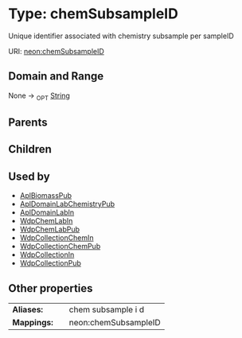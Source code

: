 
# Type: chemSubsampleID


Unique identifier associated with chemistry subsample per sampleID

URI: [neon:chemSubsampleID](https://data.neonscience.org/chemSubsampleID)


## Domain and Range

None ->  <sub>OPT</sub> [String](types/String.md)

## Parents


## Children


## Used by

 * [AplBiomassPub](AplBiomassPub.md)
 * [AplDomainLabChemistryPub](AplDomainLabChemistryPub.md)
 * [AplDomainLabIn](AplDomainLabIn.md)
 * [WdpChemLabIn](WdpChemLabIn.md)
 * [WdpChemLabPub](WdpChemLabPub.md)
 * [WdpCollectionChemIn](WdpCollectionChemIn.md)
 * [WdpCollectionChemPub](WdpCollectionChemPub.md)
 * [WdpCollectionIn](WdpCollectionIn.md)
 * [WdpCollectionPub](WdpCollectionPub.md)

## Other properties

|  |  |  |
| --- | --- | --- |
| **Aliases:** | | chem subsample i d |
| **Mappings:** | | neon:chemSubsampleID |

